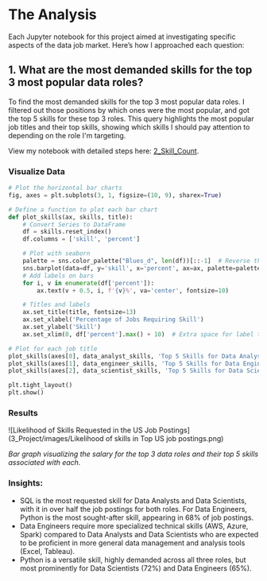 # The Analysis

Each Jupyter notebook for this project aimed at investigating specific aspects of the data job market. Here’s how I approached each question:

## 1. What are the most demanded skills for the top 3 most popular data roles?

To find the most demanded skills for the top 3 most popular data roles. I filtered out those positions by which ones were the most popular, and got the top 5 skills for these top 3 roles. This query highlights the most popular job titles and their top skills, showing which skills I should pay attention to depending on the role I'm targeting. 

View my notebook with detailed steps here: [2_Skill_Count](3_Project/2_Skills_Count.ipynb).

### Visualize Data

```python
# Plot the horizontal bar charts
fig, axes = plt.subplots(3, 1, figsize=(10, 9), sharex=True)

# Define a function to plot each bar chart
def plot_skills(ax, skills, title):
    # Convert Series to DataFrame
    df = skills.reset_index()
    df.columns = ['skill', 'percent']

    # Plot with seaborn
    palette = sns.color_palette("Blues_d", len(df))[::-1]  # Reverse the colors
    sns.barplot(data=df, y='skill', x='percent', ax=ax, palette=palette)
    # Add labels on bars
    for i, v in enumerate(df['percent']):
        ax.text(v + 0.5, i, f'{v}%', va='center', fontsize=10)

    # Titles and labels
    ax.set_title(title, fontsize=13)
    ax.set_xlabel('Percentage of Jobs Requiring Skill')
    ax.set_ylabel('Skill')
    ax.set_xlim(0, df['percent'].max() + 10)  # Extra space for label text

# Plot for each job title
plot_skills(axes[0], data_analyst_skills, 'Top 5 Skills for Data Analyst')
plot_skills(axes[1], data_engineer_skills, 'Top 5 Skills for Data Engineer')
plot_skills(axes[2], data_scientist_skills, 'Top 5 Skills for Data Scientist')

plt.tight_layout()
plt.show()
```

### Results

![Likelihood of Skills Requested in the US Job Postings](3_Project/images/Likelihood of skills in Top US job postings.png)

*Bar graph visualizing the salary for the top 3 data roles and their top 5 skills associated with each.*

### Insights:

- SQL is the most requested skill for Data Analysts and Data Scientists, with it in over half the job postings for both roles. For Data Engineers, Python is the most sought-after skill, appearing in 68% of job postings.
- Data Engineers require more specialized technical skills (AWS, Azure, Spark) compared to Data Analysts and Data Scientists who are expected to be proficient in more general data management and analysis tools (Excel, Tableau).
- Python is a versatile skill, highly demanded across all three roles, but most prominently for Data Scientists (72%) and Data Engineers (65%).